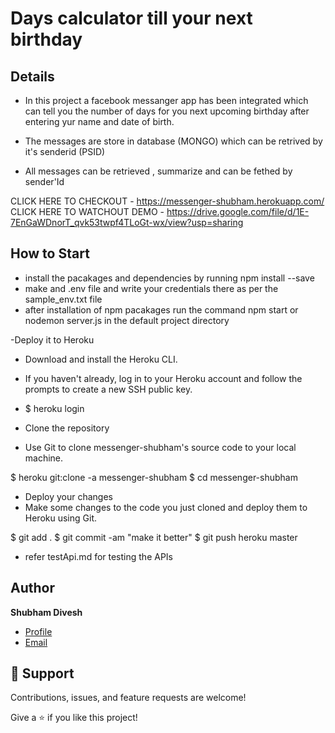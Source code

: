 # Days calculator till your next birthday

## Details

- In this project a facebook messanger app has been integrated which can tell you the number of days for you next upcoming birthday after entering yur name and date of birth. 

- The messages are store in database (MONGO) which can be retrived by it's senderid (PSID)
- All messages can be retrieved , summarize and can be fethed by sender'Id

CLICK HERE TO CHECKOUT - https://messenger-shubham.herokuapp.com/
CLICK HERE TO WATCHOUT DEMO - https://drive.google.com/file/d/1E-7EnGaWDnorT_qvk53twpf4TLoGt-wx/view?usp=sharing

## How to Start

- install the pacakages and dependencies by running npm install --save
- make and .env file and write your credentials there as per the sample_env.txt file
- after installation of npm pacakages run the command npm start or nodemon server.js in the default project directory

-Deploy it to Heroku 
- Download and install the Heroku CLI.

-   If you haven't already, log in to your Heroku account and follow the prompts to create a new SSH public key.

-   $ heroku login
-   Clone the repository
-   Use Git to clone messenger-shubham's source code to your local machine.

$ heroku git:clone -a messenger-shubham 
$ cd messenger-shubham

-   Deploy your changes
-   Make some changes to the code you just cloned and deploy them to Heroku using Git.

$ git add .
$ git commit -am "make it better"
$ git push heroku master

- refer testApi.md for testing the APIs

## Author

**Shubham Divesh**

- [Profile](https://github.com/diveshshubham "Shubham Divesh")
- [Email](mailto:divesh.shubham@gmail.com?subject=Hi "Hi!")


## 🤝 Support

Contributions, issues, and feature requests are welcome!

Give a ⭐️ if you like this project!
